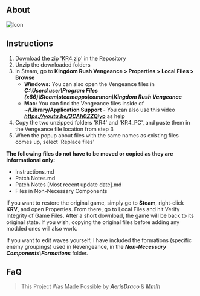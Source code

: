 ## About
<img src="https://media.discordapp.net/attachments/926412252440064040/973220222595133450/unknown.png" alt="Icon"/>


## Instructions

1. Download the zip '[KR4.zip](https://github.com/dyzqy/Kingdom-Rush-ReVeangeance/raw/main/KR4.zip)' in the Repository
2. Unzip the downloaded folders
3. In Steam, go to **Kingdom Rush Vengeance > Properties > Local Files > Browse**
	- **Windows:** You can also open the Vengeance files in ***C:\Users\user\Program Files (x86)\Steam\steamapps\common\Kingdom Rush Vengeance***
	- **Mac:** You can find the Vengeance files inside of **~/Library/Application Support** - You can also use this video ***https://youtu.be/3CAh0ZZQiyo*** as help
4. Copy the two unzipped folders 'KR4' and 'KR4_PC', and paste them in the Vengeance file location from step 3
5. When the popup about files with the same names as existing files comes up, select 'Replace files'

**The following files do not have to be moved or copied as they are informational only:**
- Instructions.md
- Patch Notes.md
- Patch Notes [Most recent update date].md
- Files in Non-Necessary Components

If you want to restore the original game, simply go to **Steam**, right-click **KRV**, and open Properties. From there, go to Local Files and hit Verify Integrity of Game Files. After a short download, the game will be back to its original state.
If you wish, copying the original files before adding any modded ones will also work.

If you want to edit waves yourself, I have included the formations (specific enemy groupings) used in Revengeance, in the ***Non-Necessary Components\Formations*** folder.

## FaQ
> This Project Was Made Possible by ***AerisDraco*** & ***Mmlh***
